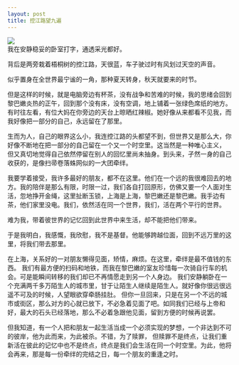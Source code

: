 ```yaml
---
layout: post
title: 控江路望九遍
---
```

<p>
<img src="https://imglf4.lf127.net/img/4b452848b99494f8/Ym5mTGREby9xcC81MERxWjJ6RnlOVHpmVDZSd29YcDBTNUFMU3FzYkh0dz0.jpg?=imageView&amp;thumbnail=500x0&amp;quality=96&amp;stripmeta=0&amp;type=jpg%7Cwatermark&amp;type=2" smallsrc="https://imglf4.lf127.net/img/4b452848b99494f8/Ym5mTGREby9xcC81MERxWjJ6RnlOVHpmVDZSd29YcDBTNUFMU3FzYkh0dz0.jpg?=imageView&amp;thumbnail=164x164&amp;quality=96&amp;stripmeta=0&amp;type=jpg%7Cwatermark&amp;type=2" /><br />
我在安静稳妥的卧室打字，通透采光都好。
</p>
<p>
背后是两旁栽着梧桐树的控江路，天很蓝，车子驶过时有风划过天空的声音。
</p>
<p>
似乎置身在全世界最宁谧的一角，那种夏天转身，秋天就要来的时节。
</p>
<p>
但是这样的时候，就是电脑旁边有杯茶，没有战争和苦难的时候，我的思绪会回到黎巴嫩炎热的正午，回到那个没有床，没有空调，地上铺着一张绿色席纸的地方。有时往左看，有位大妈在你旁边的天台上晾晒红辣椒。她好像从来都看不见我，而我好像把一部分的自己，永远留在了那里。
</p>
<p>
生而为人，自己的眼界这么小，我连控江路的头都望不到，但世界又是那么大，你好像不断地在把一部分的自己留在一个又一个时空里。这当然是一种唯心主义，
  但又真切地觉得自己依然停留在别人的回忆里尚未抽身。到头来，孑然一身的自己收获的，是像扫帚卷落蛛网似的一大团牵绊。
</p>
<p>
我要学着接受，我许多最好的朋友，都不在这里。他们在一个远的我很难回去的地方。我的陪伴是那么有限，时限一过，我们各自打回原形，仿佛又要一个人面对生活，忽地挣开金绳，这里扯断玉锁，上海是上海，黎巴嫩还是黎巴嫩。我手边有茶，他们家里没电。我们，依然活在同一个世界，我们，活在两个平行的世界。
</p>
<p>
难为我，带着彼世界的记忆回到此世界中来生活，却不能把他们带来。
</p>
<p>
于是我明白，我感慨，我欣慰，我不是基督。他能够跨越位面，回到不远万里的这里，将我们带去那里。
</p>
<p>
在上海，关系好的一对朋友懒得见面，矫情，麻烦。在这里，牵绊是最不值钱的东西。
  我们有最方便的扫码和地铁，而我在黎巴嫩的室友珍惜每一次骑自行车的机会。可是能瞬间转移的我们却已不再情愿走到另一个人身边。
  我们安静躺卧在一个充满两千多万陌生人的城市里，甘于让陌生人继续是陌生人。就好像你很远很远遥不可及的时候，人望眼欲穿牵肠挂肚。
  但你一旦回来，只是在另一个不远的城市或街区，那么对方的心就已放下，不必急着见面了吧。如同我们已经与上帝和好，最大的石头已经落地，那么不必着急跟他见面，留到方便的时候再说罢。
</p>
<p>
  但我知道，有一个人把和朋友一起生活当成一个必须实现的梦想，一个非达到不可的彼岸，他为此而来，为此被杀。不错，为了赎罪，
  但赎罪不是终点，让我们重新活在彼此的记忆中也不是终点，终点是我们会生活在同一个时空里。为此，他将会再来，那是每一份牵绊的完结之日，每一个朋友的重逢之时。
<p>
<p>
<p>
</p>
<p>
<br />
</p>
